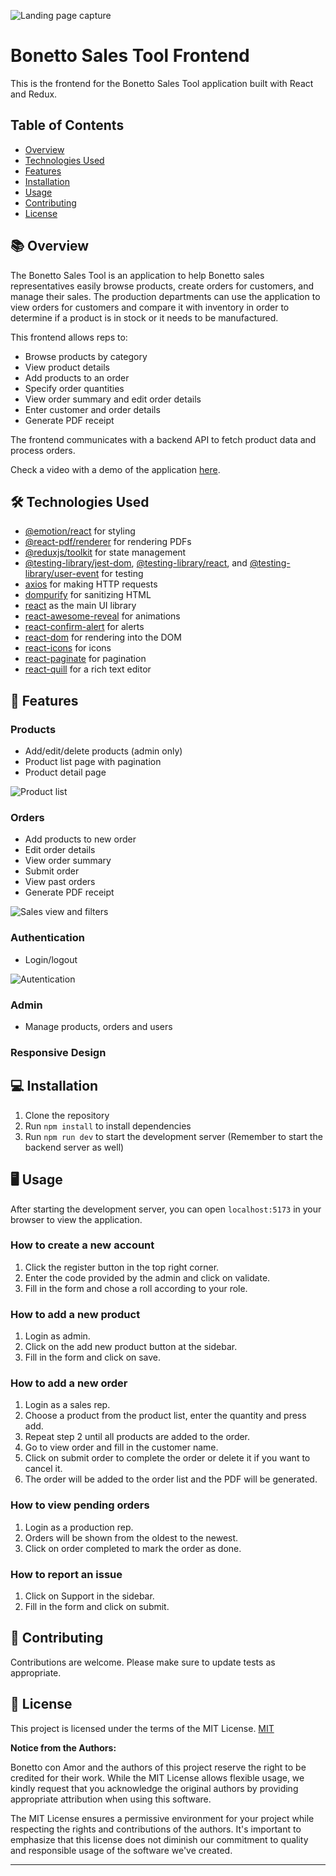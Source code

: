 ![Landing page capture](../frontend/src/assets/Screenshot3.png)

# Bonetto Sales Tool Frontend

This is the frontend for the Bonetto Sales Tool application built with React and Redux.

## Table of Contents

- [Overview]( #📚-overview)
- [Technologies Used](#🛠-technologies-used)
- [Features](#🎁-features)
- [Installation](#💻-installation)
- [Usage](#🖥️-usage)
- [Contributing](#🤝-contributing)
- [License](#📜-license)


## 📚 Overview

The Bonetto Sales Tool is an application to help Bonetto sales representatives easily browse products, create orders for customers, and manage their sales. The production departments can use the application to view orders for customers and compare it with inventory in order to determine if a product is in stock or it needs to be manufactured.

This frontend allows reps to:

- Browse products by category
- View product details
- Add products to an order
- Specify order quantities
- View order summary and edit order details
- Enter customer and order details
- Generate PDF receipt

The frontend communicates with a backend API to fetch product data and process orders.

Check a video with a demo of the application [here](https://www.youtube.com/watch?v=qUA44qn9nQg).

## 🛠 Technologies Used

- [@emotion/react](https://www.npmjs.com/package/@emotion/react) for styling
- [@react-pdf/renderer](https://www.npmjs.com/package/@react-pdf/renderer) for rendering PDFs
- [@reduxjs/toolkit](https://www.npmjs.com/package/@reduxjs/toolkit) for state management
- [@testing-library/jest-dom](https://www.npmjs.com/package/@testing-library/jest-dom), [@testing-library/react](https://www.npmjs.com/package/@testing-library/react), and [@testing-library/user-event](https://www.npmjs.com/package/@testing-library/user-event) for testing
- [axios](https://www.npmjs.com/package/axios) for making HTTP requests
- [dompurify](https://www.npmjs.com/package/dompurify) for sanitizing HTML
- [react](https://www.npmjs.com/package/react) as the main UI library
- [react-awesome-reveal](https://www.npmjs.com/package/react-awesome-reveal) for animations
- [react-confirm-alert](https://www.npmjs.com/package/react-confirm-alert) for alerts
- [react-dom](https://www.npmjs.com/package/react-dom) for rendering into the DOM
- [react-icons](https://www.npmjs.com/package/react-icons) for icons
- [react-paginate](https://www.npmjs.com/package/react-paginate) for pagination
- [react-quill](https://www.npmjs.com/package/react-quill) for a rich text editor

## 🎁 Features

### Products

- Add/edit/delete products (admin only)
- Product list page with pagination
- Product detail page

![Product list](../frontend/src/assets/Screenshot5.png)

### Orders

- Add products to new order
- Edit order details
- View order summary
- Submit order
- View past orders
- Generate PDF receipt

![Sales view and filters](../frontend/src/assets/Screenshot2.png)

### Authentication

- Login/logout

![Autentication](../frontend/src/assets/Screenshot4.png)

### Admin

- Manage products, orders and users 

### Responsive Design

## 💻 Installation

1. Clone the repository
2. Run `npm install` to install dependencies
3. Run `npm run dev` to start the development server
(Remember to start the backend server as well)

## 🖥️ Usage

After starting the development server, you can open `localhost:5173` in your browser to view the application.

### How to create a new account

1. Click the register button in the top right corner.
2. Enter the code provided by the admin and click on validate.
3. Fill in the form and chose a roll according to your role.

### How to add a new product

1. Login as admin.
2. Click on the add new product button at the sidebar.
3. Fill in the form and click on save.

### How to add a new order

1. Login as a sales rep.
2. Choose a product from the product list, enter the quantity and press add.
3. Repeat step 2 until all products are added to the order.
4. Go to view order and fill in the customer name.
5. Click on submit order to complete the order or delete it if you want to cancel it.
6. The order will be added to the order list and the PDF will be generated.

### How to view pending orders

1. Login as a production rep.
2. Orders will be shown from the oldest to the newest.
3. Click on order completed to mark the order as done.

### How to report an issue

1. Click on Support in the sidebar.
2. Fill in the form and click on submit.


## 🤝 Contributing

Contributions are welcome. Please make sure to update tests as appropriate.

## 📜 License

This project is licensed under the terms of the MIT License.
[MIT](https://choosealicense.com/licenses/mit/)

**Notice from the Authors:**

Bonetto con Amor and the authors of this project reserve the right to be credited for their work. While the MIT License allows flexible usage, we kindly request that you acknowledge the original authors by providing appropriate attribution when using this software.

The MIT License ensures a permissive environment for your project while respecting the rights and contributions of the authors. It's important to emphasize that this license does not diminish our commitment to quality and responsible usage of the software we've created.

---

